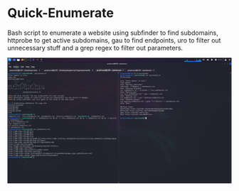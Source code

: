 # Quick-Enumerate
Bash script to enumerate a website using subfinder to find subdomains, httprobe to get active subdomains, gau to find endpoints, uro to filter out unnecessary stuff and a grep regex to filter out parameters.

![image](https://github.com/a6thmfsin/Quick-Enumerate/blob/main/quickenum.png)
